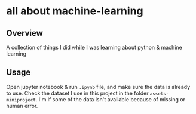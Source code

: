 # all about machine-learning
## Overview
A collection of things I did while I was learning about python & machine learning

## Usage
Open jupyter notebook & run `.ipynb` file, and make sure the data is already to use. Check the dataset I use in this project in the folder `assets-miniproject`. I'm if some of the data isn't available because of missing or human error.

